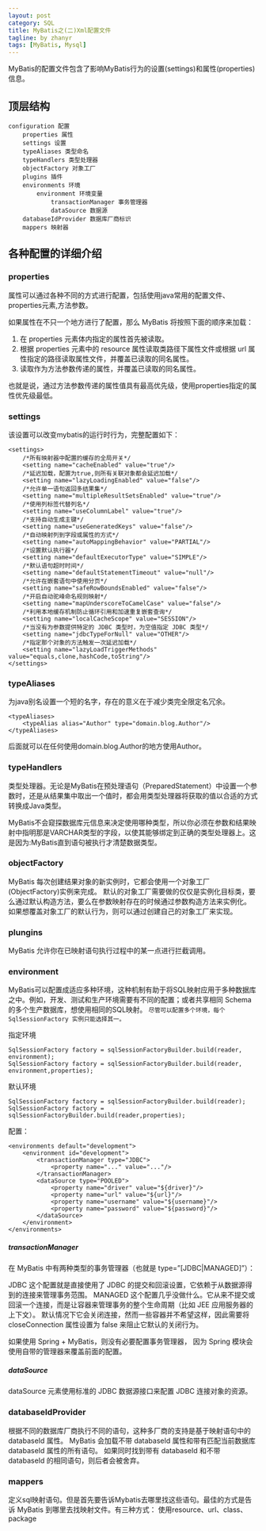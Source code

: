 ```yaml
---
layout: post
category: SQL
title: MyBatis之(二)Xml配置文件
tagline: by zhanyr
tags: [MyBatis, Mysql]
---
```


MyBatis的配置文件包含了影响MyBatis行为的设置(settings)和属性(properties)信息。

<!--more-->

## 顶层结构

	configuration 配置
		properties 属性　
		settings 设置
		typeAliases 类型命名
		typeHandlers 类型处理器
		objectFactory 对象工厂
		plugins 插件
		environments 环境
			environment 环境变量
				transactionManager 事务管理器
				dataSource 数据源
		databaseIdProvider 数据库厂商标识
		mappers 映射器

## 各种配置的详细介绍

### properties

属性可以通过各种不同的方式进行配置，包括使用java常用的配置文件、properties元素,方法参数。

如果属性在不只一个地方进行了配置，那么 MyBatis 将按照下面的顺序来加载：

1. 在 properties 元素体内指定的属性首先被读取。
2. 根据 properties 元素中的 resource 属性读取类路径下属性文件或根据 url 属性指定的路径读取属性文件，并覆盖已读取的同名属性。
3. 读取作为方法参数传递的属性，并覆盖已读取的同名属性。

也就是说，通过方法参数传递的属性值具有最高优先级，使用properties指定的属性优先级最低。

### settings

该设置可以改变mybatis的运行时行为，完整配置如下：

	<settings>
		/*所有映射器中配置的缓存的全局开关*/
		<setting name="cacheEnabled" value="true"/>
		/*延迟加载，配置为true,则所有关联对象都会延迟加载*/
		<setting name="lazyLoadingEnabled" value="false"/>
		/*允许单一语句返回多结果集*/
		<setting name="multipleResultSetsEnabled" value="true"/>
		/*使用列标签代替列名*/
		<setting name="useColumnLabel" value="true"/>
		/*支持自动生成主键*/
		<setting name="useGeneratedKeys" value="false"/>
		/*自动映射列到字段或属性的方式*/
		<setting name="autoMappingBehavior" value="PARTIAL"/>
		/*设置默认执行器*/
		<setting name="defaultExecutorType" value="SIMPLE"/>
		/*默认语句超时时间*/
		<setting name="defaultStatementTimeout" value="null"/>
		/*允许在嵌套语句中使用分页*/
		<setting name="safeRowBoundsEnabled" value="false"/>
		/*开启自动驼峰命名规则映射*/
		<setting name="mapUnderscoreToCamelCase" value="false"/>
		/*利用本地缓存机制防止循环引用和加速重复嵌套查询*/
		<setting name="localCacheScope" value="SESSION"/>
		/*当没有为参数提供特定的 JDBC 类型时，为空值指定 JDBC 类型*/
		<setting name="jdbcTypeForNull" value="OTHER"/>
		/*指定那个对象的方法触发一次延迟加载*/
		<setting name="lazyLoadTriggerMethods" value="equals,clone,hashCode,toString"/>
	</settings>
	
### typeAliases

为java别名设置一个短的名字，存在的意义在于减少类完全限定名冗余。
	
	<typeAliases>	
		<typeAlias alias="Author" type="domain.blog.Author"/>
	</typeAliases>
	
后面就可以在任何使用domain.blog.Author的地方使用Author。

### typeHandlers

类型处理器。无论是MyBatis在预处理语句（PreparedStatement）中设置一个参数时，还是从结果集中取出一个值时，都会用类型处理器将获取的值以合适的方式转换成Java类型。

MyBatis不会窥探数据库元信息来决定使用哪种类型，所以你必须在参数和结果映射中指明那是VARCHAR类型的字段，以使其能够绑定到正确的类型处理器上。这是因为:MyBatis直到语句被执行才清楚数据类型。

### objectFactory

MyBatis 每次创建结果对象的新实例时，它都会使用一个对象工厂(ObjectFactory)实例来完成。 默认的对象工厂需要做的仅仅是实例化目标类，要么通过默认构造方法，要么在参数映射存在的时候通过参数构造方法来实例化。 如果想覆盖对象工厂的默认行为，则可以通过创建自己的对象工厂来实现。

### plungins

MyBatis 允许你在已映射语句执行过程中的某一点进行拦截调用。

### environment

MyBatis可以配置成适应多种环境，这种机制有助于将SQL映射应用于多种数据库之中。例如，开发、测试和生产环境需要有不同的配置；或者共享相同 Schema 的多个生产数据库，想使用相同的SQL映射。
`尽管可以配置多个环境，每个 SqlSessionFactory 实例只能选择其一。`

指定环境

	SqlSessionFactory factory = sqlSessionFactoryBuilder.build(reader, environment);
	SqlSessionFactory factory = sqlSessionFactoryBuilder.build(reader, environment,properties);
	
默认环境

	SqlSessionFactory factory = sqlSessionFactoryBuilder.build(reader);
	SqlSessionFactory factory = sqlSessionFactoryBuilder.build(reader,properties);
	
配置：

	<environments default="development">
		<environment id="development">
			<transactionManager type="JDBC">
				<property name="..." value="..."/>
			</transactionManager>
			<dataSource type="POOLED">
				<property name="driver" value="${driver}"/>
				<property name="url" value="${url}"/>
				<property name="username" value="${username}"/>
				<property name="password" value="${password}"/>
			</dataSource>
		</environment>
	</environments>

##### transactionManager

在 MyBatis 中有两种类型的事务管理器（也就是 type=”[JDBC|MANAGED]”）：

JDBC 这个配置就是直接使用了 JDBC 的提交和回滚设置，它依赖于从数据源得到的连接来管理事务范围。
MANAGED 这个配置几乎没做什么。它从来不提交或回滚一个连接，而是让容器来管理事务的整个生命周期（比如 JEE 应用服务器的上下文）。 默认情况下它会关闭连接，然而一些容器并不希望这样，因此需要将 closeConnection 属性设置为 false 来阻止它默认的关闭行为。

如果使用 Spring + MyBatis，则没有必要配置事务管理器， 因为 Spring 模块会使用自带的管理器来覆盖前面的配置。

##### dataSource

dataSource 元素使用标准的 JDBC 数据源接口来配置 JDBC 连接对象的资源。


### databaseIdProvider

根据不同的数据库厂商执行不同的语句，这种多厂商的支持是基于映射语句中的 databaseId 属性。 MyBatis 会加载不带 databaseId 属性和带有匹配当前数据库 databaseId 属性的所有语句。 如果同时找到带有 databaseId 和不带 databaseId 的相同语句，则后者会被舍弃。

### mappers

定义sql映射语句。但是首先要告诉Mybatis去哪里找这些语句。最佳的方式是告诉 MyBatis 到哪里去找映射文件。有三种方式：
使用resource、url、class、package

